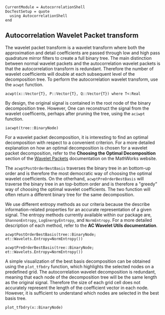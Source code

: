 ```@meta
CurrentModule = AutocorrelationShell
DocTestSetup = quote
  using AutocorrelationShell
end
```

## Autocorrelation Wavelet Packet transform
The wavelet packet transform is a wavelet transform where both the approximation and
detail coefficients are passed through low and high pass quadrature mirror filters to
create a full binary tree. The main distinction between normal wavelet packets
and the autocorrelation wavelet packets is that the autocorrelation transform is
redundant. Therefore the number of wavelet coefficients will double at each subsequent
level of the decomposition tree. To perform the autocorrelation wavelet transform, use the
`acwpt` function.

```@docs
acwpt(x::Vector{T}, P::Vector{T}, Q::Vector{T}) where T<:Real
```

By design, the original signal is contained in the root node of the binary decomposition tree.
However, One can reconstruct the signal from the wavelet coefficents, perhaps after pruning the tree, using the `aciwpt` function.
```@docs
iacwpt(tree::BinaryNode)
```

For a wavelet packet decomposition, it is interesting to find an optimal decomposition with
respect to a convenient criterion. For a more detailed explanation on how an optimal decomposition is chosen for a wavelet packet decomposition, refer to the **Choosing the Optimal Decomposition** section of the [Wavelet Packets](https://www.mathworks.com/help/wavelet/ug/wavelet-packets.html) documentation on the MathWorks website.

The `acwptPostOrderBestBasis` traverses the binary tree in an bottom-up order and is therefore the most democratic way of choosing the optimal wavelet coefficients. On the otherhand, `acwptPreOrderBestBasis` will traverse the binary tree in an top-bottom order and
is therefore a "greedy" way of choosing the optimal wavelet coefficients. The two function
will often return a different binary tree for the same decomposition.

We use different entropy methods as our criteria because the describe information-related properties for an accurate representation of a given signal. The entropy methods currently available within our package are, `ShannonEntropy`, `LogEnergyEntropy`, and `NormEntropy`. For a more detailed description of each method, refer to the **AC Wavelet Utils documentation**.

```@docs
acwptPostOrderBestBasis(tree::BinaryNode; et::Wavelets.Entropy=NormEntropy())

acwptPreOrderBestBasis(tree::BinaryNode; et::Wavelets.Entropy=NormEntropy())
```

A simple visualization of the best basis decomposition can be obtained using the `plot_tfbdry` function, which highlights the selected nodes on a predefined grid. The autocorrelation wavelet decomposition is redundant, meaning that each node of the decomposition tree will be the same length as the original signal. Therefore the size of each grid cell does not accurately represent the length of the coefficient vector in each node. However, it is sufficient to understand which nodes are selected in the best basis tree.

```@docs
plot_tfbdry(x::BinaryNode)
```
